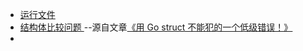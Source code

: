 - [运行文件](other_learn.go)
- [结构体比较问题 ](contentbout_go_struct.go)--源自文章[《用 Go struct 不能犯的一个低级错误！》](https://mp.weixin.qq.com/s?__biz=MzUxMDI4MDc1NA==&mid=2247488256&idx=1&sn=adf0f5906407d5d9c52e65c7530fd106&chksm=f904065dce738f4bc943aa7d82eb5d7e3fe35c3ed92bbf8e7f6bae16bc226b8357606606727f&mpshare=1&scene=1&srcid=0415iVjV99RhHVH46i2ooUvN&sharer_sharetime=1618478667436&sharer_shareid=d94ad27d4946e2a1fa2bda2006d8985f&version=3.0.36.2330&platform=mac#rd) 
- 